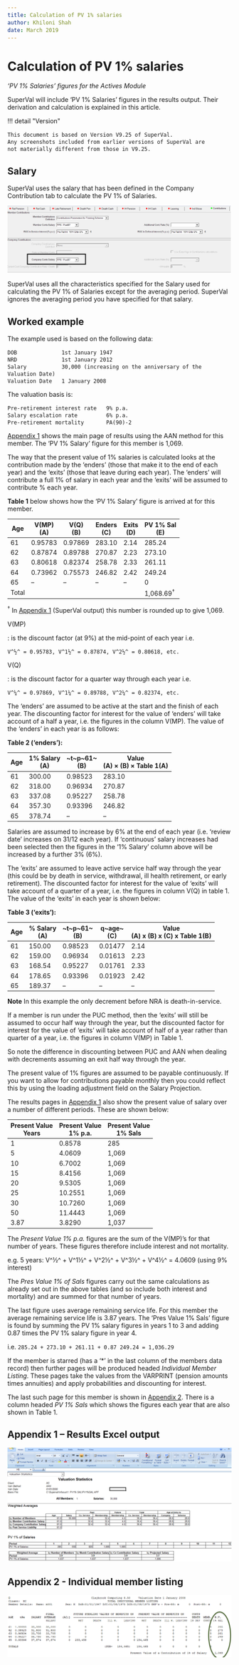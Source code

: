 ```yaml
---
title: Calculation of PV 1% salaries
author: Khiloni Shah
date: March 2019
---
```


<!-- FIXME workaround because extra.css not getting compiled -->
<style>
    div.numeric-table div.md-typeset__table td:not(:first-child),
    div.numeric-table div.md-typeset__table th:not(:first-child) 
        {text-align: right}
</style>

<div markdown class="numeric-table">

# Calculation of PV 1% salaries




_‘PV 1% Salaries’ figures for the Actives Module_

SuperVal will include ‘PV 1% Salaries’ figures in the results output.
Their derivation and calculation is explained in this article.

!!! detail "Version"

	This document is based on Version V9.25 of SuperVal. 
	Any screenshots included from earlier versions of SuperVal are
	not materially different from those in V9.25.

## Salary

SuperVal uses the salary that has been defined in the Company
Contribution tab to calculate the PV 1% of Salaries.

![](media/image3.png)

SuperVal uses all the characteristics specified for the Salary used for
calculating the PV 1% of Salaries except for the averaging period.
SuperVal ignores the averaging period you have specified for that
salary.

## Worked example

The example used is based on the following data:

	DOB              1st January 1947                                             
	NRD              1st January 2012                                             
	Salary           30,000 (increasing on the anniversary of the Valuation Date) 
	Valuation Date   1 January 2008                                               

The valuation basis is:

	Pre-retirement interest rate   9% p.a.
	Salary escalation rate         6% p.a.
	Pre-retirement mortality       PA(90)-2

[Appendix 1](#appendix-1-results-excel-output) shows the main page of results using the AAN method for
this member. The ‘PV 1% Salary’ figure for this member is 1,069.

The way that the present value of 1% salaries is calculated looks at
the contribution made by the ‘enders’ (those that make it to the end
of each year) and the ‘exits’ (those that leave during each year). The
‘enders’ will contribute a full 1% of salary in each year and the
‘exits’ will be assumed to contribute % each year.

**Table 1** below shows how the ‘PV 1% Salary’ figure is arrived at for
this member.

| Age   | V(MP)<br>(A) | V(Q)<br>(B) | Enders<br>(C) | Exits<br>(D) | PV 1% Sal<br>(E) |
|-------|--------------|-------------|---------------|--------------|------------------|
| 61    | 0.95783      | 0.97869     | 283.10        | 2.14         | 285.24           |
| 62    | 0.87874      | 0.89788     | 270.87        | 2.23         | 273.10           |
| 63    | 0.80618      | 0.82374     | 258.78        | 2.33         | 261.11           |
| 64    | 0.73962      | 0.75573     | 246.82        | 2.42         | 249.24           |
| 65    | –            | –           | –             | –            | 0                |
| Total |              |             |               |              | 1,068.69<sup>†</sup>        |

<sup>†</sup> In [Appendix 1](#appendix-1) (SuperVal output) this number is
rounded up to give 1,069.

V(MP) 

: is the discount factor (at 9%) at the mid-point of each year i.e.

	V^½^ = 0.95783, V^1½^ = 0.87874, V^2½^ = 0.80618, etc. 

V(Q)

: is the discount factor for a quarter way through each year i.e. 

	V^¼^ = 0.97869, V^1¼^ = 0.89788, V^2¼^ = 0.82374, etc.

The ‘enders’ are assumed to be active at the start and the finish of
each year. The discounting factor for interest for the value of ‘enders’
will take account of a half a year, i.e. the figures in the column
V(MP). The value of the ‘enders’ in each year is as follows:

**Table 2 (‘enders’):**

Age | 1% Salary<br>(A) | ~t~p~61~<br>(B) | Value<br>(A) × (B) × Table 1(A)
----|------------------|-----------------|--------------------------------
61  | 300.00           | 0.98523         | 283.10
62  | 318.00           | 0.96934         | 270.87
63  | 337.08           | 0.95227         | 258.78
64  | 357.30           | 0.93396         | 246.82
65  | 378.74           | –               | –

Salaries are assumed to increase by 6% at the end of each year (i.e.
‘review date’ increases on 31/12 each year). If ‘continuous’ salary
increases had been selected then the figures in the ‘1% Salary’ column
above will be increased by a further 3% (6%).

The ‘exits’ are assumed to leave active service half way through the
year (this could be by death in service, withdrawal, ill health
retirement, or early retirement). The discounted factor for interest for
the value of ‘exits’ will take account of a quarter of a year, i.e. the
figures in column V(Q) in table 1. The value of the ‘exits’ in each year
is shown below:

**Table 3 (‘exits’):**

Age	| % Salary<br>(A) | ~t~p~61~<br>(B) | q~age~<br>(C)        | Value<br>(A) x (B) x (C) x Table 1(B)
----|-----------------|-----------------|----------------------|--------------------------------------
61  | 150.00          | 0.98523         | 0.01477              | 2.14
62  | 159.00          | 0.96934         | 0.01613              | 2.23
63  | 168.54          | 0.95227         | 0.01761              | 2.33
64  | 178.65          | 0.93396         | 0.01923              | 2.42
65  | 189.37          | –               | –                    | –

**Note** In this example the only decrement before NRA is death-in-service.

If a member is run under the PUC method, then the ‘exits’ will still be
assumed to occur half way through the year, but the discounted factor
for interest for the value of ‘exits’ will take account of half of a
year rather than quarter of a year, i.e. the figures in column V(MP) in
Table&nbsp;1.

So note the difference in discounting between PUC and AAN when
dealing with decrements assuming an exit half way through the year.

The present value of 1% figures are assumed to be payable continuously.
If you want to allow for contributions payable monthly then you could
reflect this by using the loading adjustment field on the Salary
Projection.

The results pages in [Appendix 1](#appendix-1-results-excel-output) also show the present value of salary
over a number of different periods. These are shown below:

Present Value<br>Years | Present Value<br>1% p.a. | Present Value<br>1% Sals
-----------------------|--------------------------|----------------------
1                      | 0.8578                   | 285
5                      | 4.0609                   | 1,069
10                     | 6.7002                   | 1,069
15                     | 8.4156                   | 1,069
20                     | 9.5305                   | 1,069
25                     | 10.2551                  | 1,069
30                     | 10.7260                  | 1,069
50                     | 11.4443                  | 1,069
3.87                   | 3.8290                   | 1,037

The _Present Value 1% p.a._ figures are the sum of the V(MP)’s for that
number of years. These figures therefore include interest and not
mortality.

e.g. 5 years: V^½^ + V^1½^ + V^2½^ + V^3½^ + V^4½^ = 4.0609 (using 9% interest)

The _Pres Value 1% of Sals_ figures carry out the same calculations as
already set out in the above tables (and so include both interest and
mortality) and are summed for that number of years.

The last figure uses average remaining service life. For this member the
average remaining service life is 3.87 years. The ‘Pres Value 1% Sals’
figure is found by summing the PV 1% salary figures in years 1 to 3 and
adding 0.87 times the PV 1% salary figure in year 4.

i.e. `285.24 + 273.10 + 261.11 + 0.87 249.24 = 1,036.29`

If the member is starred (has a ‘\*’ in the last column of the members
data record) then further pages will be produced headed _Individual
Member Listing_. These pages take the values from the VARPRINT (pension
amounts times annuities) and apply probabilities and discounting for
interest.

The last such page for this member is shown in [Appendix 2](#appendix-2-individual-member-listing). There is a
column headed _PV 1% Sals_ which shows the figures each year that are
also shown in Table 1.

</div>


## Appendix 1 – Results Excel output

![](media/image4.png)

## Appendix 2 - Individual member listing

![](media/image5.png)

